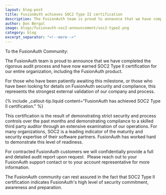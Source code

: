 ```yaml
---
layout: blog-post
title: FusionAuth achieves SOC2 Type II certification
description: The FusionAuth team is proud to announce that we have completed the rigorous audit process and have now earned SOC2 Type II certification for our entire organization, including the FusionAuth product. 
author: Don Bergal
image: blogs/fusionauth-soc2-announcement/soc2-type2.png
category: blog
excerpt_separator: "<!--more-->"
---
```


To the FusionAuth Community:  

The FusionAuth team is proud to announce that we have completed the rigorous audit process and have now earned SOC2 Type II certification for our entire organization, including the FusionAuth product.

<!--more-->

For those who have been patiently awaiting this milestone, or those who have been looking for details on FusionAuth security and compliance, this represents the strongest external validation of our company and process. 

{% include _callout-tip.liquid content="FusionAuth has achieved SOC2 Type II certification." %}

This certification is the result of demonstrating strict security and process controls over the past months and demonstrating compliance to a skilled third party auditor through an extensive examination of our operations. For many organizations, SOC2 is a leading indicator of the maturity and security expertise of their software partners. FusionAuth has worked hard to demonstrate this level of readiness. 

For contracted FusionAuth customers we will confidentially provide a full and detailed audit report upon request.  Please reach out to your FusionAuth support contact or to your account representative for more information. 

The FusionAuth community can rest assured in the fact that SOC2 Type II certification indicates FusionAuth's high level of security commitment, awareness and preparation.


